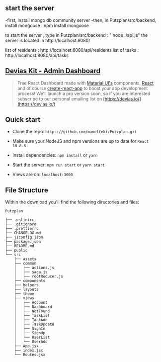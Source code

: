 ## start the server ##

-first, install mongo db community server
-then, in Putzplan/src/backend, install mongoose : npm install mongoose

to start the server , type in Putzplan/src/backend : " node ./api.js"
the server is located in http://localhost:8080/

list of residents : http://localhost:8080/api/residents
list of tasks : http://localhost:8080/api/tasks



## [Devias Kit - Admin Dashboard](https://react-material-dashboard.devias.io/dashboard)

> Free React Dashboard made with [Material UI's](https://material-ui.com/?ref=devias-io) components, [React](https://reactjs.org/?ref=devias-io) and of course [create-react-app](https://facebook.github.io/create-react-app/?ref=devias-io) to boost your app development process! We'll launch a pro version soon, so if you are interested subscribe to our personal emailing list on [https://devias.io/](https://devias.io/)

## Quick start

- Clone the repo: `https://github.com/manelfeki/Putzplan.git`

- Make sure your NodeJS and npm versions are up to date for `React 16.8.6`

- Install dependencies: `npm install` or `yarn`

- Start the server: `npm run start` or `yarn start`

- Views are on: `localhost:3000`

## File Structure

Within the download you'll find the following directories and files:

```
Putzplan

├── .eslintrc
├── .gitignore
├── .prettierrc
├── CHANGELOG.md
├── jsconfig.json
├── package.json
├── README.md
├── public
└── src
	├── assets
	├── common
	│	├── actions.js
	│	├── saga.js
	│	├── rootReducer.js
	├── components
	├── helpers
	├── layouts
	├── theme
	├── views
	│	├── Account
	│	├── Dashboard
	│	├── NotFound
	│	├── TaskList
	│	├── TaskAdd
	│	├── TaskUpdate
	│	├── SignIn
	│	├── SignUp
	│	└── UserList
	│	└── UserAdd
	├── App.jsx
	├── index.jsx
	└── Routes.jsx
```

